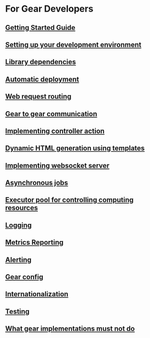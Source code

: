 # For Gear Developers

## [Getting Started Guide](https://hexdocs.pm/antikythera/getting_started.html)

## [Setting up your development environment](https://hexdocs.pm/antikythera/development_environment.html)

## [Library dependencies](https://hexdocs.pm/antikythera/library_dependencies.html)

## [Automatic deployment](https://hexdocs.pm/antikythera/deployment.html)

## [Web request routing](https://hexdocs.pm/antikythera/routing.html)

## [Gear to gear communication](https://hexdocs.pm/antikythera/g2g.html)

## [Implementing controller action](https://hexdocs.pm/antikythera/controller.html)

## [Dynamic HTML generation using templates](https://hexdocs.pm/antikythera/dynamic_html.html)

## [Implementing websocket server](https://hexdocs.pm/antikythera/websocket.html)

## [Asynchronous jobs](https://hexdocs.pm/antikythera/async_job.html)

## [Executor pool for controlling computing resources](https://hexdocs.pm/antikythera/executor_pool.html)

## [Logging](https://hexdocs.pm/antikythera/logging.html)

## [Metrics Reporting](https://hexdocs.pm/antikythera/metrics_reporting.html)

## [Alerting](https://hexdocs.pm/antikythera/alerting.html)

## [Gear config](https://hexdocs.pm/antikythera/gear_config.html)

## [Internationalization](https://hexdocs.pm/antikythera/i18n.html)

## [Testing](https://hexdocs.pm/antikythera/testing.html)

## [What gear implementations must not do](https://hexdocs.pm/antikythera/must_nots.html)
